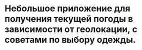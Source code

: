 # Небольшое приложение для получения текущей погоды в зависимости от геолокации, с советами по выбору одежды.
